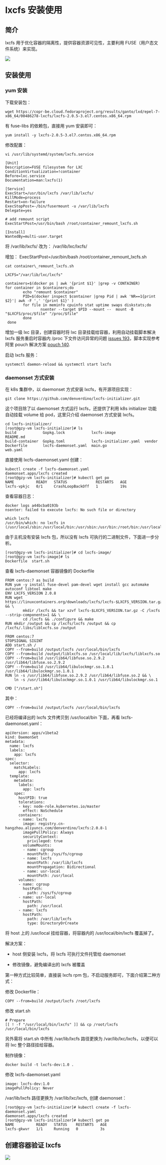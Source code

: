 # lxcfs 安装使用

## 简介

lxcfs 用于优化容器的隔离性，提供容器资源可见性，主要利用 FUSE（用户态文件系统）来实现。

![](lxcfs_1.png)

## 安装使用 

### yum 安装

下载安装包：

```
wget https://copr-be.cloud.fedoraproject.org/results/ganto/lxd/epel-7-x86_64/00486278-lxcfs/lxcfs-2.0.5-3.el7.centos.x86_64.rpm
```

有 fuse-libs 的依赖包，直接用 yum 安装即可：
 
```
yum install -y lxcfs-2.0.5-3.el7.centos.x86_64.rpm
```

修改配置：

```
vi /usr/lib/systemd/system/lxcfs.service

[Unit]
Description=FUSE filesystem for LXC
ConditionVirtualization=!container
Before=lxc.service
Documentation=man:lxcfs(1)

[Service]
ExecStart=/usr/bin/lxcfs /var/lib/lxcfs/
KillMode=process
Restart=on-failure
ExecStopPost=-/bin/fusermount -u /var/lib/lxcfs
Delegate=yes

# add remount script
ExecStartPost=/usr/bin/bash /root/container_remount_lxcfs.sh

[Install]
WantedBy=multi-user.target

```

将 /var/lib/lxcfs/ 改为： /var/lib/lxc/lxcfs/

增加： ExecStartPost=/usr/bin/bash /root/container\_remount_lxcfs.sh

```
cat container\_remount_lxcfs.sh

LXCFS="/var/lib/lxc/lxcfs"

containers=$(docker ps | awk '{print $1}' |grep -v CONTAINER)
for container in $containers;do
        echo "remount $container"
        PID=$(docker inspect $container |grep Pid | awk 'NR==1{print $2}'| awk -F ',' '{print $1}' )
        for file in meminfo cpuinfo stat uptime swaps diskstats;do
                nsenter --target $PID --mount --  mount -B "$LXCFS/proc/$file" "/proc/$file"
        done
 done

```

增加一级 lxc 目录，创建容器时将 lxc 目录挂载给容器，利用自动挂载脚本解决 lxcfs 服务重启时容器内 /proc 下文件访问异常的问题 [issues 193](https://github.com/lxc/lxcfs/issues/193)，脚本实现参考阿里 pouch 解决方案 [pouch 140](https://github.com/alibaba/pouch/issues/140).

启动 lxcfs 服务：

```
systemctl daemon-reload && systemctl start lxcfs
```

### daemonset 方式安装

在 k8s 集群中，以 daemonset 方式安装 lxcfs，有开源项目实现：

```
git clone https://github.com/denverdino/lxcfs-initializer.git
```

这个项目除了以 daemonset 方式运行 lxcfs，还提供了利用 k8s initializer 功能自动挂载 volume 给 pod，这里只介绍 daemonset 方式安装 lxcfs。

```
cd lxcfs-initializer/
[root@gzy-vm lxcfs-initializer]# ls
build            Gopkg.lock            lxcfs-image             README.md
build-container  Gopkg.toml            lxcfs-initializer.yaml  vendor
Dockerfile       lxcfs-daemonset.yaml  main.go                 web.yaml
```

直接使用 lxcfs-daemonset.yaml 创建：

```
kubectl create -f lxcfs-daemonset.yaml
daemonset.apps/lxcfs created
[root@gzy-vm lxcfs-initializer]# kubectl get po
NAME          READY   STATUS             RESTARTS   AGE
lxcfs-vpkjc   0/1     CrashLoopBackOff   1          19s
```

查看容器日志：

```
docker logs a44bcba0193b
nsenter: failed to execute lxcfs: No such file or directory

which lxcfs
/usr/bin/which: no lxcfs in (/usr/local/sbin:/usr/local/bin:/usr/sbin:/usr/bin:/root/bin:/usr/local/go/bin:/usr/local/go/bin:/usr/local/go/bin:/root/bin)
```
由于主机没有安装 lxcfs 包，所以没有 lxcfs 可执行的二进制文件，下面进一步分析。

```
[root@gzy-vm lxcfs-initializer]# cd lxcfs-image/
[root@gzy-vm lxcfs-image]# ls
Dockerfile  start.sh
```
查看 lxcfs-daemonset 容器镜像的 Dockerfile

```
FROM centos:7 as build
RUN yum -y install fuse-devel pam-devel wget install gcc automake autoconf libtool make
ENV LXCFS_VERSION 2.0.8
RUN wget https://linuxcontainers.org/downloads/lxcfs/lxcfs-$LXCFS_VERSION.tar.gz && \
        mkdir /lxcfs && tar xzvf lxcfs-$LXCFS_VERSION.tar.gz -C /lxcfs  --strip-components=1 && \
        cd /lxcfs && ./configure && make
RUN mkdir /output && cp /lxcfs/lxcfs /output && cp /lxcfs/.libs/liblxcfs.so /output

FROM centos:7
STOPSIGNAL SIGINT
ADD start.sh /
COPY --from=build /output/lxcfs /usr/local/bin/lxcfs
COPY --from=build /output/liblxcfs.so /usr/local/lib/lxcfs/liblxcfs.so
COPY --from=build /usr/lib64/libfuse.so.2.9.2 /usr/lib64/libfuse.so.2.9.2
COPY --from=build /usr/lib64/libulockmgr.so.1.0.1 /usr/lib64/libulockmgr.so.1.0.1
RUN ln -s /usr/lib64/libfuse.so.2.9.2 /usr/lib64/libfuse.so.2 && \
    ln -s /usr/lib64/libulockmgr.so.1.0.1 /usr/lib64/libulockmgr.so.1

CMD ["/start.sh"]
```

其中：

```
COPY --from=build /output/lxcfs /usr/local/bin/lxcfs
```
已经将编译出的 lxcfs 文件拷贝到 /usr/local/bin 下面，再看 lxcfs-daemonset.yaml：

```
apiVersion: apps/v1beta2
kind: DaemonSet
metadata:
  name: lxcfs
  labels:
    app: lxcfs
spec:
  selector:
    matchLabels:
      app: lxcfs
  template:
    metadata:
      labels:
        app: lxcfs
    spec:
      hostPID: true
      tolerations:
      - key: node-role.kubernetes.io/master
        effect: NoSchedule
      containers:
      - name: lxcfs
        image: registry.cn-hangzhou.aliyuncs.com/denverdino/lxcfs:2.0.8-1
        imagePullPolicy: Always
        securityContext:
          privileged: true
        volumeMounts:
        - name: cgroup
          mountPath: /sys/fs/cgroup
        - name: lxcfs
          mountPath: /var/lib/lxcfs
          mountPropagation: Bidirectional
        - name: usr-local
          mountPath: /usr/local
      volumes:
      - name: cgroup
        hostPath:
          path: /sys/fs/cgroup
      - name: usr-local
        hostPath:
          path: /usr/local
      - name: lxcfs
        hostPath:
          path: /var/lib/lxcfs
          type: DirectoryOrCreate
``` 

将 host 上的 /usr/local 挂给容器，将容器内的 /usr/local/bin/lxcfs 覆盖掉了。

解决方案：

- host 侧安装 lxcfs，将 lxcfs 可执行文件托管给 daemonset

- 修改镜像，避免编译出的 lxcfs 被覆盖

第一种方式比较简单，直接装 lxcfs rpm 包，不启动服务即可，下面介绍第二种方式：

修改 Dockerfile：

```
COPY --from=build /output/lxcfs /root/lxcfs
```
修改 start.sh

```
# Prepare
[[ ! -f "/usr/local/bin/lxcfs" ]] && cp /root/lxcfs /usr/local/bin/lxcfs
```
另外需将 start.sh 中所有 /var/lib/lxcfs 路径更换为 /var/lib/lxc/lxcfs，以便可以将 lxc 整个路径挂给容器。

制作镜像：
```
docker build -t lxcfs-dev:1.0 .
```

修改 lxcfs-daemonset.yaml

```
image: lxcfs-dev:1.0
imagePullPolicy: Never 
```
/var/lib/lxcfs 路径更换为 /var/lib/lxc/lxcfs, 创建 daemonset：

```
[root@gzy-vm lxcfs-initializer]# kubectl create -f lxcfs-daemonset.yaml
daemonset.apps/lxcfs created
[root@gzy-vm lxcfs-initializer]# kubectl get po
NAME          READY   STATUS    RESTARTS   AGE
lxcfs-gkwvr   1/1     Running   0          3s
```

## 创建容器验证 lxcfs

![](lxcfs_2.png)
